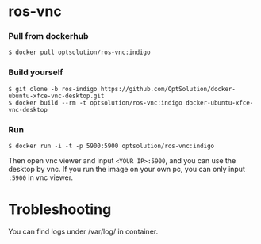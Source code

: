 ros-vnc
=========================

### Pull from dockerhub

```
$ docker pull optsolution/ros-vnc:indigo
```


### Build yourself

```
$ git clone -b ros-indigo https://github.com/OptSolution/docker-ubuntu-xfce-vnc-desktop.git
$ docker build --rm -t optsolution/ros-vnc:indigo docker-ubuntu-xfce-vnc-desktop
```

### Run

```
$ docker run -i -t -p 5900:5900 optsolution/ros-vnc:indigo
```

Then open vnc viewer and input `<YOUR IP>:5900`, and you can use the desktop by vnc. If you run the image on your own pc, you can only input `:5900` in vnc viewer.


Trobleshooting
==================
You can find logs under /var/log/ in container.

